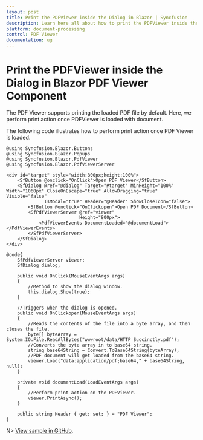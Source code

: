 ```yaml
---
layout: post
title: Print the PDFViewer inside the Dialog in Blazor | Syncfusion
description: Learn here all about how to print the PDFViewer inside the Dialog in Syncfusion Blazor PDF Viewer component and more.
platform: document-processing
control: PDF Viewer
documentation: ug
---
```


# Print the PDFViewer inside the Dialog in Blazor PDF Viewer Component

The PDF Viewer supports printing the loaded PDF file by default. Here, we perform print action once PDFViewer is loaded with document.

The following code illustrates how to perform print action once PDF Viewer is loaded.

```cshtml
@using Syncfusion.Blazor.Buttons
@using Syncfusion.Blazor.Popups
@using Syncfusion.Blazor.PdfViewer
@using Syncfusion.Blazor.PdfViewerServer

<div id="target" style="width:800px;height:100%">
    <SfButton @onclick="OnClick">Open PDF Viewer</SfButton>
    <SfDialog @ref="@dialog" Target="#target" MinHeight="100%" Width="1060px" CloseOnEscape="true" AllowDragging="true" Visible="false"
              IsModal="true" Header="@Header" ShowCloseIcon="false">
        <SfButton @onclick="OnClickopen">Open PDF Document</SfButton>
        <SfPdfViewerServer @ref="viewer"
                           Height="800px">
            <PdfViewerEvents DocumentLoaded="@documentLoad"></PdfViewerEvents>
        </SfPdfViewerServer>
    </SfDialog>
</div>

@code{
    SfPdfViewerServer viewer;
    SfDialog dialog;

    public void OnClick(MouseEventArgs args)
    {
        //Method to show the dialog window.
        this.dialog.Show(true);
    }

    //Triggers when the dialog is opened.
    public void OnClickopen(MouseEventArgs args)
    {
        //Reads the contents of the file into a byte array, and then closes the file.
        byte[] byteArray = System.IO.File.ReadAllBytes("wwwroot/data/HTTP Succinctly.pdf");
        //Converts the byte array in to base64 string.
        string base64String = Convert.ToBase64String(byteArray);
        //PDF document will get loaded from the base64 string.
        viewer.Load("data:application/pdf;base64," + base64String, null);
    }

    private void documentLoad(LoadEventArgs args)
    {
        //Perform print action on the PDFViewer. 
        viewer.PrintAsync();
    }

    public string Header { get; set; } = "PDF Viewer";
}
```

N> [View sample in GitHub](https://github.com/SyncfusionExamples/blazor-pdf-viewer-classic-examples/tree/master/Print/PDF%20Viewer%20in%20a%20Dialog).
